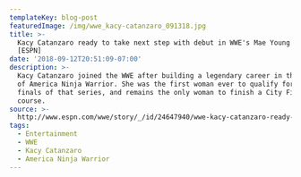 ```yaml
---
templateKey: blog-post
featuredImage: /img/wwe_kacy-catanzaro_091318.jpg
title: >-
  Kacy Catanzaro ready to take next step with debut in WWE's Mae Young Classic
  [ESPN]
date: '2018-09-12T20:51:09-07:00'
description: >-
  Kacy Catanzaro joined the WWE after building a legendary career in the world
  of America Ninja Warrior. She was the first woman ever to qualify for the
  finals of that series, and remains the only woman to finish a City Finals
  course.
source: >-
  http://www.espn.com/wwe/story/_/id/24647940/wwe-kacy-catanzaro-ready-take-next-step-debut-mae-young-classic
tags:
  - Entertainment
  - WWE
  - Kacy Catanzaro
  - America Ninja Warrior
---
```


